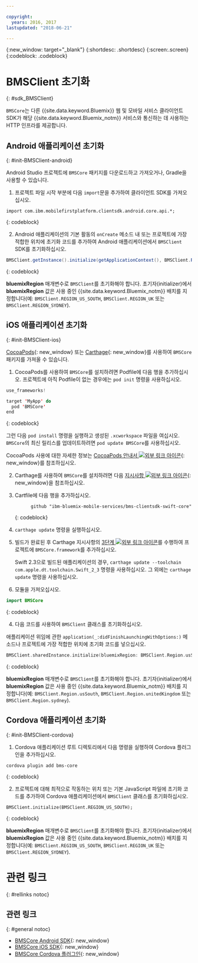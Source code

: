```yaml
---

copyright:
  years: 2016, 2017
lastupdated: "2018-06-21"

---
```

{:new_window: target="_blank"}
{:shortdesc: .shortdesc}
{:screen:.screen}
{:codeblock: .codeblock}

# BMSClient 초기화
{: #sdk_BMSClient}

`BMSCore`는 다른 {{site.data.keyword.Bluemix}} 웹 및 모바일 서비스 클라이언트 SDK가 해당 {{site.data.keyword.Bluemix_notm}} 서비스와 통신하는 데 사용하는 HTTP 인프라를 제공합니다.


## Android 애플리케이션 초기화
{: #init-BMSClient-android}

Android Studio 프로젝트에 `BMSCore` 패키지를 다운로드하고 가져오거나, Gradle을 사용할 수 있습니다.

1. 프로젝트 파일 시작 부분에 다음 `import`문을 추가하여 클라이언트 SDK를 가져오십시오.

  ```
  import com.ibm.mobilefirstplatform.clientsdk.android.core.api.*;
  ```
  {: codeblock}

2. Android 애플리케이션의 기본 활동의 `onCreate` 메소드 내 또는 프로젝트에 가장 적합한 위치에 초기화 코드를 추가하여 Android 애플리케이션에서 `BMSClient` SDK를 초기화하십시오.

  ```Java
  BMSClient.getInstance().initialize(getApplicationContext(), BMSClient.REGION_US_SOUTH); // Make sure that you point to your region
  ```
  {: codeblock}

  **bluemixRegion** 매개변수로 `BMSClient`를 초기화해야 합니다. 초기자(initializer)에서 **bluemixRegion** 값은 사용 중인 {{site.data.keyword.Bluemix_notm}} 배치를 지정합니다(예: `BMSClient.REGION_US_SOUTH`, `BMSClient.REGION_UK` 또는 `BMSClient.REGION_SYDNEY`).


## iOS 애플리케이션 초기화
{: #init-BMSClient-ios}

[CocoaPods](https://cocoapods.org){: new_window} 또는 [Carthage](https://github.com/Carthage/Carthage){: new_window}를 사용하여 `BMSCore` 패키지를 가져올 수 있습니다.

1. CocoaPods를 사용하여 `BMSCore`를 설치하려면 Podfile에 다음 행을 추가하십시오. 프로젝트에 아직 Podfile이 없는 경우에는 `pod init` 명령을 사용하십시오.

  ```Swift
  use_frameworks!

  target 'MyApp' do
    pod 'BMSCore'
  end
  ```
  {: codeblock}

  그런 다음 `pod install` 명령을 실행하고 생성된 `.xcworkspace` 파일을 여십시오. `BMSCore`의 최신 릴리스를 업데이트하려면 `pod update BMSCore`를 사용하십시오.

  CocoaPods 사용에 대한 자세한 정보는 [CocoaPods 안내서 ![외부 링크 아이콘](../../icons/launch-glyph.svg "외부 링크 아이콘")](https://guides.cocoapods.org/using/index.html){: new_window}를 참조하십시오.

2. Carthage를 사용하여 `BMSCore`를 설치하려면 다음 [지시사항 ![외부 링크 아이콘](../../icons/launch-glyph.svg "외부 링크 아이콘")](https://github.com/Carthage/Carthage#getting-started){: new_window}을 참조하십시오.

  1. Cartfile에 다음 행을 추가하십시오.

      ```
            github "ibm-bluemix-mobile-services/bms-clientsdk-swift-core"
      ```
      {: codeblock}

  2. `carthage update` 명령을 실행하십시오.

  3. 빌드가 완료된 후 Carthage 지시사항의 [3단계 ![외부 링크 아이콘](../../icons/launch-glyph.svg "외부 링크 아이콘")](https://github.com/Carthage/Carthage#getting-started)를 수행하여 프로젝트에 `BMSCore.framework`를 추가하십시오.

      Swift 2.3으로 빌드된 애플리케이션의 경우, `carthage update --toolchain com.apple.dt.toolchain.Swift_2_3` 명령을 사용하십시오. 그 외에는 `carthage update` 명령을 사용하십시오.

3. 모듈을 가져오십시오.

  ```Swift
  import BMSCore
  ```
  {: codeblock}

4. 다음 코드를 사용하여 `BMSClient` 클래스를 초기화하십시오.

  애플리케이션 위임에 관한 `application(_:didFinishLaunchingWithOptions:)` 메소드나 프로젝트에 가장 적합한 위치에 초기화 코드를 넣으십시오.

  ```Swift
  BMSClient.sharedInstance.initialize(bluemixRegion: BMSClient.Region.usSouth) // Make sure that you point to your region
  ```
  {: codeblock}

  **bluemixRegion** 매개변수로 `BMSClient`를 초기화해야 합니다. 초기자(initializer)에서 **bluemixRegion** 값은 사용 중인 {{site.data.keyword.Bluemix_notm}} 배치를 지정합니다(예: `BMSClient.Region.usSouth`, `BMSClient.Region.unitedKingdom` 또는 `BMSClient.Region.sydney`).


## Cordova 애플리케이션 초기화
{: #init-BMSClient-cordova}

1. Cordova 애플리케이션 루트 디렉토리에서 다음 명령을 실행하여 Cordova 플러그인을 추가하십시오.

  ```
  cordova plugin add bms-core
  ```
  {: codeblock}

2. 프로젝트에 대해 최적으로 작동하는 위치 또는 기본 JavaScript 파일에 초기화 코드를 추가하여 Cordova 애플리케이션에서 `BMSClient` 클래스를 초기화하십시오.

  ```
  BMSClient.initialize(BMSClient.REGION_US_SOUTH);
  ```
  {: codeblock}

  **bluemixRegion** 매개변수로 `BMSClient`를 초기화해야 합니다. 초기자(initializer)에서 **bluemixRegion** 값은 사용 중인 {{site.data.keyword.Bluemix_notm}} 배치를 지정합니다(예: `BMSClient.REGION_US_SOUTH`, `BMSClient.REGION_UK` 또는 `BMSClient.REGION_SYDNEY`).


# 관련 링크
{: #rellinks notoc}

## 관련 링크
{: #general notoc}

* [BMSCore Android SDK](https://github.com/ibm-bluemix-mobile-services/bms-clientsdk-android-core){: new_window}
* [BMSCore iOS SDK](https://github.com/ibm-bluemix-mobile-services/bms-clientsdk-swift-core){: new_window}
* [BMSCore Cordova 플러그인](https://github.com/ibm-bluemix-mobile-services/bms-clientsdk-cordova-plugin-core){: new_window}
